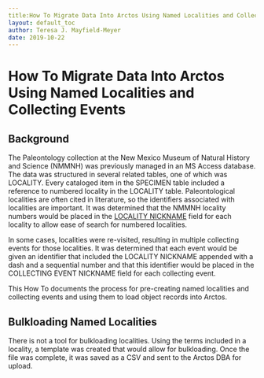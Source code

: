 ```yaml
---
title:How To Migrate Data Into Arctos Using Named Localities and Collecting Events
layout: default_toc
author: Teresa J. Mayfield-Meyer
date: 2019-10-22
---
```

# How To Migrate Data Into Arctos Using Named Localities and Collecting Events

## Background

The Paleontology collection at the New Mexico Museum of Natural History and Science (NMMNH) was previously managed in an MS Access database. The data was structured in several related tables, one of which was LOCALITY. Every cataloged item in the SPECIMEN table included a reference to numbered locality in the LOCALITY table. Paleontological localities are often cited in literature, so the identifiers associated with localities are important. It was determined that the NMMNH locality numbers would be placed in the [LOCALITY NICKNAME](http://handbook.arctosdb.org/documentation/locality.html#locality-nickname) field for each locality to allow ease of search for numbered localities.

In some cases, localities were re-visited, resulting in multiple collecting events for those localities. It was determined that each event would be given an identifier that included the LOCALITY NICKNAME appended with a dash and a sequential number and that this identifier would be placed in the COLLECTING EVENT NICKNAME field for each collecting event.

This How To documents the process for pre-creating named localities and collecting events and using them to load object records into Arctos.

## Bulkloading Named Localities

There is not a tool for bulkloading localities. Using the terms included in a locality, a template was created that would allow for bulkloading. Once the file was complete, it was saved as a CSV and sent to the Arctos DBA for upload.


